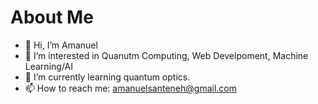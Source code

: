 # About Me
- 👋 Hi, I’m Amanuel
- 👀 I’m interested in Quanutm Computing, Web Develpoment, Machine Learning/AI
- 🌱 I’m currently learning quantum optics.
- 📫 How to reach me: amanuelsanteneh@gmail.com
